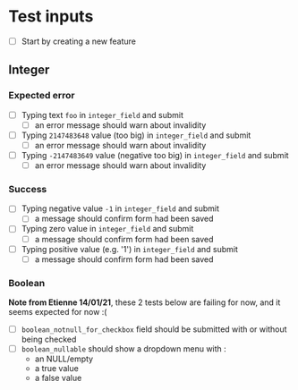 # Test inputs

* [ ] Start by creating a new feature

##  Integer

### Expected error

* [ ] Typing text `foo` in `integer_field` and submit
  * [ ] an error message should warn about invalidity
* [ ] Typing `2147483648` value (too big) in `integer_field` and submit
  * [ ] an error message should warn about invalidity
* [ ] Typing `-2147483649` value (negative too big) in `integer_field` and submit
  * [ ] an error message should warn about invalidity

### Success

* [ ] Typing negative value `-1` in `integer_field` and submit
  * [ ] a message should confirm form had been saved
* [ ] Typing zero value in `integer_field` and submit
  * [ ] a message should confirm form had been saved
* [ ] Typing positive value (e.g. '1') in `integer_field` and submit
  * [ ] a message should confirm form had been saved

###  Boolean

**Note from Etienne 14/01/21**, these 2 tests below are failing for now, and it seems expected for now :(

* [ ] `boolean_notnull_for_checkbox` field should be submitted with or without being checked
* [ ] `boolean_nullable` should show a dropdown menu with :
  * an NULL/empty
  * a true value
  * a false value
